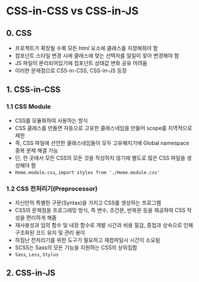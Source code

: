 # CSS-in-CSS vs CSS-in-JS
## 0. CSS
- 프로젝트가 확장될 수록 모든 html 요소에 클래스를 지정해줘야 함
- 컴포넌트 스타일 변경 시에 클래스에 맞는 선택자를 일일이 찾아 변경해야 함
- JS 파일이 분리되어있기에 컴포넌트 상태값 변화 공유 어려움
- 이러한 문제점으로 CSS-in-CSS, CSS-in-JS 등장

## 1. CSS-in-CSS
### 1.1 CSS Module
- CSS를 모듈화하여 사용하는 방식
- CSS 클래스를 만들면 자동으로 고유한 클래스네임을 만들어 scope를 지역적으로 제한
- 즉, CSS 파일에 선언한 클래스네임들이 모두 고유해지기에 Global namespace 중복 문제 해결 가능
- 단, 한 곳에서 모든 CSS의 모든 것을 작성하지 않기에 별도로 많은 CSS 파일을 생성해야 함
- `Home.module.css`, `import styles from './Home.module.css'`

### 1.2 CSS 전처리기(Preprocessor)
- 자신만의 특별한 구문(Syntax)을 가지고 CSS를 생성하는 프로그램
- CSS의 문제점을 프로그래밍 방식, 즉 변수, 조건문, 반복문 등을 제공하여 CSS 작성을 편리하게 해줌
- 재사용성과 임의 함수 및 내장 함수로 개발 시간과 비용 절감, 중첩과 상속으로 인해 구조화된 코드 유지 및 관리 용이
- 하짐난 전처리기를 위한 도구가 필요하고 재컴파일시 시간이 소요됨
- SCSS는 Sass의 모든 기능을 지원하는 CSS의 상위집합
- `Sass`, `Less`, `Stylus`
## 2. CSS-in-JS